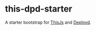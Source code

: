 # this-dpd-starter
A starter bootstrap for [ThisJs](https://github.com/ezra-obiwale/this-js) and [Deployd](http://deployd.com).

